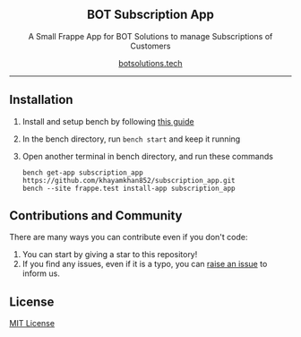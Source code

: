 <div align="center" markdown="1">
	<h2>BOT Subscription App</h2>
	<p align="center">
	    <p>A Small Frappe App for BOT Solutions to manage Subscriptions of Customers</p>
	</p>
  
[botsolutions.tech](https://botsolutions.tech/)

</div>

---

## Installation

1. Install and setup bench by following [this guide](https://frappeframework.com/docs/user/en/installation)
2. In the bench directory, run `bench start` and keep it running
3. Open another terminal in bench directory, and run these commands

	```
	bench get-app subscription_app https://github.com/khayamkhan852/subscription_app.git
	bench --site frappe.test install-app subscription_app
	```


## Contributions and Community

There are many ways you can contribute even if you don't code:

1. You can start by giving a star to this repository!
2. If you find any issues, even if it is a typo, you can [raise an issue](https://github.com/khayamkhan852/bot_subscription_app/issues/new) to inform us.

## License

[MIT License](/license.md)

